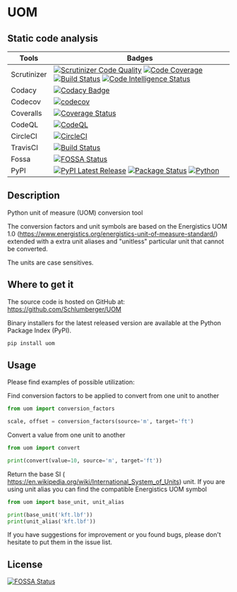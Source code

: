 # UOM

## Static code analysis

| Tools | Badges |
| --- | --------------------------- |
| Scrutinizer | [![Scrutinizer Code Quality](https://scrutinizer-ci.com/g/Schlumberger/UOM/badges/quality-score.png?b=master)](https://scrutinizer-ci.com/g/Schlumberger/UOM/?branch=master) [![Code Coverage](https://scrutinizer-ci.com/g/Schlumberger/UOM/badges/coverage.png?b=master)](https://scrutinizer-ci.com/g/Schlumberger/UOM/?branch=master) [![Build Status](https://scrutinizer-ci.com/g/Schlumberger/UOM/badges/build.png?b=master)](https://scrutinizer-ci.com/g/Schlumberger/UOM/build-status/master) [![Code Intelligence Status](https://scrutinizer-ci.com/g/Schlumberger/UOM/badges/code-intelligence.svg?b=master)](https://scrutinizer-ci.com/code-intelligence) |
| Codacy | [![Codacy Badge](https://app.codacy.com/project/badge/Grade/f2c1140afacf439c8fec00194acdc7db)](https://www.codacy.com/gh/Schlumberger/UOM/dashboard?utm_source=github.com&amp;utm_medium=referral&amp;utm_content=Schlumberger/UOM&amp;utm_campaign=Badge_Grade) |
| Codecov | [![codecov](https://codecov.io/gh/Schlumberger/UOM/branch/master/graph/badge.svg?token=mUH2Yzsxmd)](https://codecov.io/gh/Schlumberger/UOM) |
| Coveralls | [![Coverage Status](https://coveralls.io/repos/github/Schlumberger/UOM/badge.svg?branch=master)](https://coveralls.io/github/Schlumberger/UOM?branch=master) |
| CodeQL | [![CodeQL](https://github.com/Schlumberger/UOM/actions/workflows/codeql.yml/badge.svg)](https://github.com/Schlumberger/UOM/actions/workflows/codeql.yml) |
| CircleCI | [![CircleCI](https://circleci.com/gh/Schlumberger/UOM/tree/master.svg?style=svg)](https://circleci.com/gh/Schlumberger/UOM/tree/master) |
| TravisCI | [![Build Status](https://travis-ci.com/Schlumberger/UOM.svg?token=qgnSxUFcykzzPyjostSM&branch=master)](https://travis-ci.com/Schlumberger/UOM) |
| Fossa | [![FOSSA Status](https://app.fossa.com/api/projects/git%2Bgithub.com%2FSchlumberger%2FUOM.svg?type=shield)](https://app.fossa.com/projects/git%2Bgithub.com%2FSchlumberger%2FUOM?ref=badge_shield) |
| PyPI | [![PyPI Latest Release](https://img.shields.io/pypi/v/uom.svg)](https://pypi.org/project/uom/) [![Package Status](https://img.shields.io/pypi/status/uom.svg)](https://pypi.org/project/uom/) [![Python](https://img.shields.io/pypi/pyversions/uom.svg?style=plastic)](https://badge.fury.io/py/uom) |

<!--
## Build package

```sh
pip3 install wheel
python3 setup.py bdist_wheel
``` -->

## Description

Python unit of measure (UOM) conversion tool

The conversion factors and unit symbols are based on the Energistics UOM
1.0
(<https://www.energistics.org/energistics-unit-of-measure-standard/>)
extended with a
extra unit aliases and \"unitless\" particular unit that cannot be converted.

The units are case sensitives.

## Where to get it

The source code is hosted on GitHub at: <https://github.com/Schlumberger/UOM>

Binary installers for the latest released version are available at the Python
Package Index (PyPI).

```sh
pip install uom
```

## Usage

Please find examples of possible utilization:

Find conversion factors to be applied to convert from one unit to another

```Python
from uom import conversion_factors

scale, offset = conversion_factors(source='m', target='ft')
```

Convert a value from one unit to another

```Python
from uom import convert

print(convert(value=10, source='m', target='ft'))
```

Return the base SI (
<https://en.wikipedia.org/wiki/International_System_of_Units>) unit.
If you are using unit alias you can find the compatible Energistics UOM symbol

```Python
from uom import base_unit, unit_alias

print(base_unit('kft.lbf'))
print(unit_alias('kft.lbf'))
```

If you have suggestions for improvement or you found bugs,
please don't hesitate to put them in the issue list.


## License
[![FOSSA Status](https://app.fossa.com/api/projects/git%2Bgithub.com%2FSchlumberger%2FUOM.svg?type=large)](https://app.fossa.com/projects/git%2Bgithub.com%2FSchlumberger%2FUOM?ref=badge_large)
